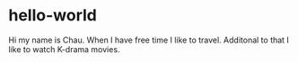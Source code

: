 # hello-world
Hi my name is Chau. When I have free time I like to travel. 
Additonal to that I like to watch K-drama movies.
